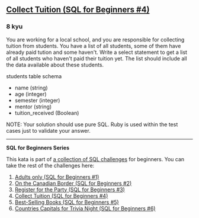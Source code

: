 <h2><a href=https://www.codewars.com/kata/5910b0d378cc2ba91400000b/train/sql target="_blank">Collect Tuition (SQL for Beginners #4)</a></h2><h3>8 kyu</h3><p>You are working for a local school, and you are responsible for collecting tuition from students. You have a list of all students, some of them have already paid tution and some haven't. Write a select statement to get a list of all students who haven't paid their tuition yet. The list should include all the data available about these students.</p><p>students table schema</p><ul><li>name (string)</li><li>age (integer)</li><li>semester (integer)</li><li>mentor (string)</li><li>tuition_received (Boolean)</li></ul><p>NOTE: Your solution should use pure SQL. Ruby is used within the test cases just to validate your answer.</p><hr><p><strong>SQL for Beginners Series</strong></p><p>This kata is part of <a href="https://www.codewars.com/collections/sql-for-beginners" data-turbolinks="false" target="_blank">a collection of SQL challenges</a> for beginners. You can take the rest of the challenges here: </p><ol><li><a href="https://www.codewars.com/kata/590a95eede09f87472000213" data-turbolinks="false" target="_blank">Adults only (SQL for Beginners #1)</a></li><li><a href="https://www.codewars.com/kata/590ba881fe13cfdcc20001b4" data-turbolinks="false" target="_blank">On the Canadian Border (SQL for Beginners #2)</a></li><li><a href="https://www.codewars.com/kata/590cc86f7557c0494000007e" data-turbolinks="false" target="_blank">Register for the Party (SQL for Beginners #3)</a></li><li><a href="https://www.codewars.com/kata/5910b0d378cc2ba91400000b" data-turbolinks="false" target="_blank">Collect Tuition (SQL for Beginners #4)</a></li><li><a href="https://www.codewars.com/kata/591127cbe8b9fb05bd00004b" data-turbolinks="false" target="_blank">Best-Selling Books (SQL for Beginners #5)</a></li><li><a href="https://www.codewars.com/kata/5e5f09dc0a17be0023920f6f" data-turbolinks="false" target="_blank">Countries Capitals for Trivia Night (SQL for Beginners #6)</a></li></ol>